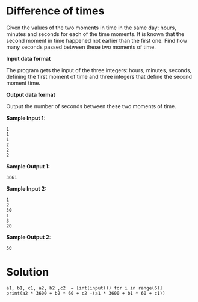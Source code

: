 # Difference of times

Given the values of the two moments in time in the same day: hours, minutes and seconds for each of the time moments. It
is known that the second moment in time happened not earlier than the first one. Find how many seconds passed between
these two moments of time.

**Input data format**

The program gets the input of the three integers: hours, minutes, seconds, defining the first moment of time and three
integers that define the second moment time.

**Output data format**

Output the number of seconds between these two moments of time.

**Sample Input 1:**

```
1
1
1
2
2
2
```

**Sample Output 1:**

```
3661
```

**Sample Input 2:**

```
1
2
30
1
3
20
```

**Sample Output 2:**

```
50
```

# Solution

```
a1, b1, c1, a2, b2 ,c2  = [int(input()) for i in range(6)]
print(a2 * 3600 + b2 * 60 + c2 -(a1 * 3600 + b1 * 60 + c1))
```